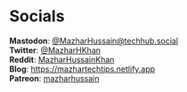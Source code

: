 # Socials
**Mastodon**: [@MazharHussain@techhub.social](https://techhub.social/@MazharHussain)  
**Twitter**: [@MazharHKhan](https://twitter.com/MazharHKhan)  
**Reddit**: [MazharHussainKhan](https://www.reddit.com/user/MazharHussainKhan)  
**Blog**: <https://mazhartechtips.netlify.app>  
**Patreon**: [mazharhussain](https://patreon.com/mazharhussain)  
